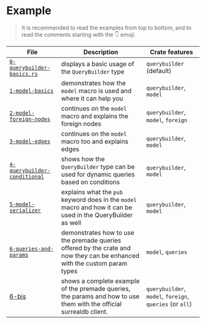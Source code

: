 # Example
> It is recommended to read the examples from top to bottom, and to read the comments
> starting with the 👇 emoji.


| File |Description | Crate features |
|------|------------|----------------|
| [`0-querybuilder-basics.rs`](./0-querybuilder-basics.rs) |displays a basic usage of the `QueryBuilder` type | `querybuilder` (default) |
| [`1-model-basics`](./1-model-basics.rs) | demonstrates how the `model` macro is used and where it can help you | `querybuilder`, `model` |
| [`2-model-foreign-nodes`](./2-model-foreign-nodes.rs) | continues on the `model` macro and explains the foreign nodes | `querybuilder`, `model`, `foreign` |
| [`3-model-edges`](./3-model-edges.rs) | continues on the `model` macro too and explains edges | `querybuilder`, `model` |
| [`4-querybuilder-conditional`](./4-querybuilder-conditional.rs) | shows how the `QueryBuilder` type can be used for dynamic queries based on conditions | `querybuilder`, `model` |
| [`5-model-serializer`](./5-model-serializer.rs) | explains what the `pub` keyword does in the `model` macro and how it can be used in the QueryBuilder as well | `querybuilder`, `model` |
| [`6-queries-and-params`](./6-queries-and-params.rs) | demonstrates how to use the premade queries offered by the crate and now they can be enhanced with the custom param types | `model`, `queries` |
| [6-bis](../tests/src/surrealdb_client.rs) | shows a complete example of the premade queries, the params and how to use them with the official surrealdb client. | `querybuilder`, `model`, `foreign`, `queries` (or `all`) |
